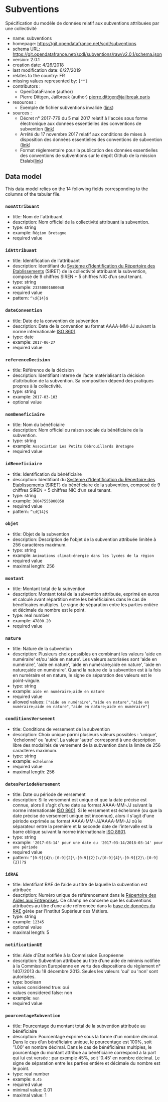 # Subventions


Spécification du modèle de données relatif aux subventions attribuées par une collectivité

- name: subventions
- homepage: https://git.opendatafrance.net/scdl/subventions
- schema URL: https://git.opendatafrance.net/scdl/subventions/raw/v2.0.1/schema.json
- version: 2.0.1
- creation date: 4/26/2018
- last modification date: 6/27/2019
- relates to the country: FR
- missing values represented by: `[""]`
- contributors :
  - OpenDataFrance (author)
  - Pierre Dittgen, Jailbreak (author) [pierre.dittgen@jailbreak.paris](pierre.dittgen@jailbreak.paris)
- resources :
  - Exemple de fichier subventions invalide ([link](https://git.opendatafrance.net/scdl/subventions/raw/v2.0.1/exemples/exemple_invalide.csv))
- sources :
  - Décret n° 2017-779 du 5 mai 2017 relatif à l&#x27;accès sous forme électronique aux données essentielles des conventions de subvention​ ([link](https://www.legifrance.gouv.fr/jo_pdf.do?id=JORFTEXT000034600552))
  - Arrêté du 17 novembre 2017 relatif aux conditions de mises à disposition des données essentielles des conventions de subvention​ ([link](https://www.legifrance.gouv.fr/jo_pdf.do?id=JORFTEXT000036040528))
  - Format réglementaire pour la publication des données essentielles des conventions de subventions sur le dépôt Github de la mission Etalab​ ([link](https://github.com/etalab/format-subventions))

## Data model

This data model relies on the 14 following fields corresponding to the columns of the tabular file.

### `nomAttribuant`

- title: Nom de l'attribuant
- description: Nom officiel de la collectivité attribuant la subvention.
- type: string
- example: `Région Bretagne`
- required value

### `idAttribuant`

- title: Identification de l'attribuant
- description: Identifiant du [Système d'Identification du Répertoire des Etablissements](https://fr.wikipedia.org/wiki/Syst%C3%A8me_d%27identification_du_r%C3%A9pertoire_des_%C3%A9tablissements) (SIRET) de la collectivité attribuant la subvention, composé de 9 chiffres SIREN + 5 chiffres NIC d’un seul tenant.
- type: string
- example: `23350001600040`
- required value
- pattern: `^\d{14}$`

### `dateConvention`

- title: Date de la convention de subvention
- description: Date de la convention au format AAAA-MM-JJ suivant la norme internationale [ISO 8601](https://fr.wikipedia.org/wiki/ISO_8601).
- type: date
- example: `2017-06-27`
- required value

### `referenceDecision`

- title: Référence de la décision
- description: Identifiant interne de l’acte matérialisant la décision d’attribution de la subvention. Sa composition dépend des pratiques propres à la collectivité.
- type: string
- example: `2017-03-103`
- optional value

### `nomBeneficiaire`

- title: Nom du bénéficiaire
- description: Nom officiel ou raison sociale du bénéficiaire de la subvention.
- type: string
- example: `Association Les Petits Débrouillards Bretagne`
- required value

### `idBeneficiaire`

- title: Identification du bénéficiaire
- description: Identifiant du [Système d'Identification du Répertoire des Etablissements](https://fr.wikipedia.org/wiki/Syst%C3%A8me_d%27identification_du_r%C3%A9pertoire_des_%C3%A9tablissements) (SIRET) du bénéficiaire de la subvention, composé de 9 chiffres SIREN + 5 chiffres NIC d’un seul tenant.
- type: string
- example: `38047555800058`
- required value
- pattern: `^\d{14}$`

### `objet`

- title: Objet de la subvention
- description: Description de l'objet de la subvention attribuée limitée à 256 caractères maximum.
- type: string
- example: `Animations climat-énergie dans les lycées de la région`
- required value
- maximal length: 256

### `montant`

- title: Montant total de la subvention
- description: Montant total de la subvention attribuée, exprimé en euros et calculé avant répartition entre les bénéficiaires dans le cas de bénéficaires multiples. Le signe de séparation entre les parties entière et décimale du nombre est le point.
- type: real number
- example: `47800.20`
- required value

### `nature`

- title: Nature de la subvention
- description: Plusieurs choix possibles en combinant les valeurs 'aide en numéraire' et/ou 'aide en nature'. Les valeurs autorisées sont 'aide en numéraire', 'aide en nature', 'aide en numéraire;aide en nature', 'aide en nature;aide en numéraire'. Quand la nature de la subvention est à la fois en numéraire et en nature, le signe de séparation des valeurs est le point-virgule.
- type: string
- example: `aide en numéraire;aide en nature`
- required value
- allowed values: `["aide en numéraire","aide en nature","aide en numéraire;aide en nature","aide en nature;aide en numéraire"]`

### `conditionsVersement`

- title: Conditions de versement de la subvention
- description: Choix unique parmi plusieurs valeurs possibles : 'unique', 'échelonné' ou 'autre'. La valeur 'autre' correspond à une description libre des modalités de versement de la subvention dans la limite de 256 caractères maximum.
- type: string
- example: `échelonné`
- required value
- maximal length: 256

### `datesPeriodeVersement`

- title: Date ou période de versement
- description: Si le versement est unique et que la date précise est connue, alors il s'agit d'une date au format AAAA-MM-JJ suivant la norme internationale [ISO 8601](https://fr.wikipedia.org/wiki/ISO_8601). Si le versement est échelonné (ou que la date précise de versement unique est inconnue), alors il s'agit d'une période exprimée au format AAAA-MM-JJ/AAAA-MM-JJ où le séparateur entre la première et la seconde date de l'intervalle est la barre oblique suivant la norme internationale [ISO 8601](https://fr.wikipedia.org/wiki/ISO_8601).
- type: string
- example: `'2017-03-14' pour une date ou '2017-03-14/2018-03-14' pour une période`
- required value
- pattern: `^[0-9]{4}\-[0-9]{2}\-[0-9]{2}(\/[0-9]{4}\-[0-9]{2}\-[0-9]{2})?$`

### `idRAE`

- title: Identifiant RAE de l’aide au titre de laquelle la subvention est attribuée
- description: Numéro unique de référencement dans le [Répertoire des Aides aux Entreprises](https://aides-entreprises.fr/). Ce champ ne concerne que les subventions attribuées au titre d’une aide référencée dans la [base de données du RAE](https://data.aides-entreprises.fr/documentation) gérée par l'Institut Supérieur des Métiers.
- type: string
- example: `12345`
- optional value
- maximal length: 5

### `notificationUE`

- title: Aide d'Etat notifiée à la Commission Européenne
- description: Subvention attribuée au titre d’une aide de minimis notifiée à la Commission Européenne en vertu des dispositions du règlement n° 1407/2013 du 18 décembre 2013. Seules les valeurs 'oui' ou 'non' sont autorisées.
- type: boolean
- values considered true: oui
- values considered false: non
- example: `non`
- required value

### `pourcentageSubvention`

- title: Pourcentage du montant total de la subvention attribuée au bénéficiaire
- description: Pourcentage exprimé sous la forme d'un nombre décimal. Dans le cas d’un bénéficiaire unique, le pourcentage est 100%, soit '1.00' en nombre décimal. Dans le cas de bénéficiaires multiples, le pourcentage du montant attribué au bénéficiaire correspond à la part qui lui est versée : par exemple 45%, soit '0.45' en nombre décimal. Le signe de séparation entre les parties entière et décimale du nombre est le point.
- type: real number
- example: `0.45`
- required value
- minimal value: 0.01
- maximal value: 1


